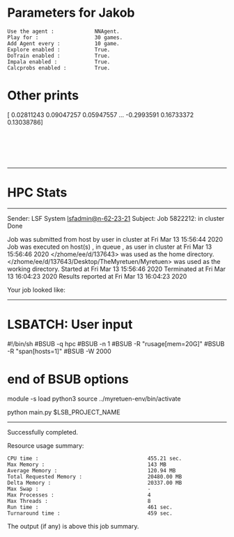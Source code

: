 # Parameters for Jakob

    Use the agent :             NNAgent.
    Play for :                  30 games.
    Add Agent every :           10 game.
    Explore enabled :           True.
    DoTrain enabled :           True.
    Impala enabled :            True.
    Calcprobs enabled :         True.

# Other prints

[ 0.02811243  0.09047257  0.05947557 ... -0.2993591   0.16733372
  0.13038786]

 <br /> 
 <br /> 
 <br /> 
 <br />

---------------------------------------------------------------------------------------------------------------------

# HPC Stats


------------------------------------------------------------
Sender: LSF System <lsfadmin@n-62-23-21>
Subject: Job 5822212: <NNAgent1Jakob> in cluster <dcc> Done

Job <NNAgent1Jakob> was submitted from host <n-62-30-7> by user <s183905> in cluster <dcc> at Fri Mar 13 15:56:44 2020
Job was executed on host(s) <n-62-23-21>, in queue <hpc>, as user <s183905> in cluster <dcc> at Fri Mar 13 15:56:46 2020
</zhome/ee/d/137643> was used as the home directory.
</zhome/ee/d/137643/Desktop/TheMyretuen/Myretuen> was used as the working directory.
Started at Fri Mar 13 15:56:46 2020
Terminated at Fri Mar 13 16:04:23 2020
Results reported at Fri Mar 13 16:04:23 2020

Your job looked like:

------------------------------------------------------------
# LSBATCH: User input
#!/bin/sh
#BSUB -q hpc
#BSUB -n 1
#BSUB -R "rusage[mem=20G]"
#BSUB -R "span[hosts=1]"
#BSUB -W 2000
# end of BSUB options

module -s load python3
source ../myretuen-env/bin/activate

python main.py $LSB_PROJECT_NAME


------------------------------------------------------------

Successfully completed.

Resource usage summary:

    CPU time :                                   455.21 sec.
    Max Memory :                                 143 MB
    Average Memory :                             120.94 MB
    Total Requested Memory :                     20480.00 MB
    Delta Memory :                               20337.00 MB
    Max Swap :                                   -
    Max Processes :                              4
    Max Threads :                                8
    Run time :                                   461 sec.
    Turnaround time :                            459 sec.

The output (if any) is above this job summary.

